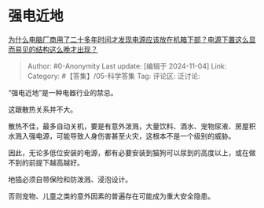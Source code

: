 # 强电近地
[为什么电脑厂商用了二十多年时间才发现电源应该放在机箱下部？电源下置这么显而易见的结构这么晚才出现？](https://www.zhihu.com/question/2920707420/answer/22441751203)

> Author: #0-Anonymity
> Last update: [编辑于 2024-11-04]
> Link:
> Category: #【答集】/05-科学答集 
> Tag: 
> 评论区:
> 泛讨论:

“强电近地”是一种电器行业的禁忌。

这跟散热关系并不大。

散热不佳，最多自动关机，要是有意外泼溅，大量饮料、酒水、宠物尿液、房屋积水溅入强电源，可能导致人身伤害甚至火灾，这根本不是一个级别的威胁。

因此，无论多低位安装的电源，都有必要安装到猫狗可以尿到的高度以上，或在做不到的前提下越高越好。

地插必须自带保险和防泼溅、浸泡设计。

否则宠物、儿童之类的意外因素的普遍存在可能成为重大安全隐患。